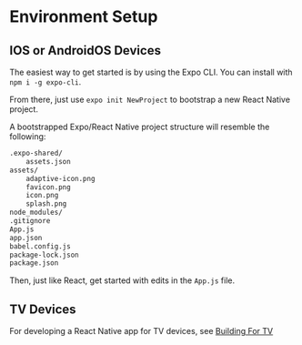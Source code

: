 # Environment Setup

## IOS or AndroidOS Devices

The easiest way to get started is by using the Expo CLI. You can install with `npm i -g expo-cli`.

From there, just use `expo init NewProject` to bootstrap a new React Native project.

A bootstrapped Expo/React Native project structure will resemble the following:

```txt
.expo-shared/
    assets.json
assets/
    adaptive-icon.png
    favicon.png
    icon.png
    splash.png
node_modules/
.gitignore
App.js
app.json
babel.config.js
package-lock.json
package.json
```

Then, just like React, get started with edits in the `App.js` file.

## TV Devices

For developing a React Native app for TV devices, see [Building For TV](https://reactnative.dev/docs/building-for-tv)
